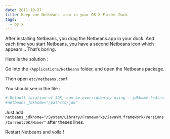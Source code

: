 ```yaml
---
date: 2011-10-27
title: Keep one Netbeans icon in your OS X Finder Dock
tags:
  - os x
---
```


After installing Netbeans, you drag the Netbeans.app in your dock. And each time
you start Netbeans, you have a second Netbeans icon which appears… That’s
boring.

Here is the solution :

Go into the `/Applications/Netbeans` folder, and open the Netbeans package.

Then open `etc/netbeans.conf`

You should see in the file :

```bash
# Default location of JDK, can be overridden by using --jdkhome [<dir>:
#netbeans_jdkhome="/path/to/jdk"
```

Just add
`netbeans_jdkhome="/System/Library/Frameworks/JavaVM.framework/Versions/CurrentJDK/Home/"`
after theses lines.

Restart Netbeans and voilà !
